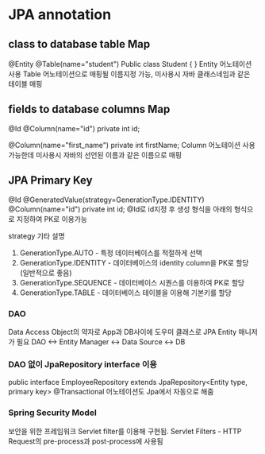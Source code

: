 # JPA annotation

## class to database table Map

@Entity
@Table(name="student")
Public class Student {
}
Entity 어노테이션 사용
Table 어노테이션으로 매핑될 이름지정 가능, 미사용시 자바 클래스네임과 같은 테이블 매핑

## fields to database columns Map

@Id
@Column(name="id")
private int id;

@Column(name="first_name")
private int firstName;
Column 어노테이션 사용가능한데 미사용시 자바의 선언된 이름과 같은 이름으로 매핑

## JPA Primary Key

@Id
@GeneratedValue(strategy=GenerationType.IDENTITY)
@Column(name="id")
private int id;
@Id로 id지정 후 생성 형식을 아래의 형식으로 지정하여 PK로 이용가능

strategy 기타 설명

1. GenerationType.AUTO - 특정 데이터베이스를 적절하게 선택
2. GenerationType.IDENTITY - 데이터베이스의 identity column을 PK로 할당 (일반적으로 좋음)
3. GenerationType.SEQUENCE - 데이터베이스 시퀀스를 이용하여 PK로 할당
4. GenerationType.TABLE - 데이터베이스 테이블을 이용해 기본키를 할당

### DAO

Data Access Object의 약자로 App과 DB사이에 도우미 클래스로 JPA Entity 매니저가 필요
DAO <-> Entity Manager <-> Data Source <-> DB

### DAO 없이 JpaRepository interface 이용

public interface EmployeeRepository extends JpaRepository<Entity type, primary key>
@Transactional 어노테이션도 Jpa에서 자동으로 해줌

### Spring Security Model

보안을 위한 프레임워크 Servlet filter를 이용해 구현됨.
Servlet Filters - HTTP Request의 pre-process과 post-process에 사용됨
